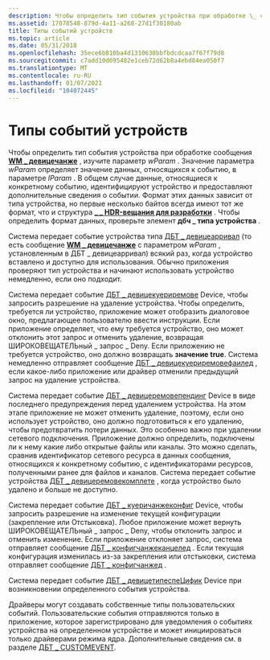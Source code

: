 ```yaml
---
description: Чтобы определить тип события устройства при обработке \_ сообщения WM девицечанже, изучите параметр wParam.
ms.assetid: 17078548-879d-4a11-a268-27d1f30180ab
title: Типы событий устройств
ms.topic: article
ms.date: 05/31/2018
ms.openlocfilehash: 35ece6b810ba4d1310638bbfbdcdcaa7f67f79d8
ms.sourcegitcommit: c7add10d695482e1ceb72d62b8a4ebd84ea050f7
ms.translationtype: MT
ms.contentlocale: ru-RU
ms.lasthandoff: 01/07/2021
ms.locfileid: "104072445"
---
```

# <a name="device-event-types"></a>Типы событий устройств

Чтобы определить тип события устройства при обработке сообщения [**WM \_ девицечанже**](wm-devicechange.md) , изучите параметр *wParam* . Значение параметра *wParam* определяет значение данных, относящихся к событию, в параметре *lParam* . В общем случае данные, относящиеся к конкретному событию, идентифицируют устройство и предоставляют дополнительные сведения о событии. Формат этих данных зависит от типа устройства, но первые несколько байтов всегда имеют тот же формат, что и структура [**\_ \_ HDR-вещания для разработки**](/windows/desktop/api/Dbt/ns-dbt-dev_broadcast_hdr) . Чтобы определить формат данных, проверьте элемент **дбч \_ типа устройства** .

Система передает событие устройства типа [ДБТ \_ девицеарривал](dbt-devicearrival.md) (то есть сообщение [**WM \_ девицечанже**](wm-devicechange.md) с параметром *wParam* , установленным в ДБТ \_ девицеарривал) всякий раз, когда устройство вставлено и доступно для использования. Обычно приложения проверяют тип устройства и начинают использовать устройство немедленно, если оно подходит.

Система передает событие [ДБТ \_ девицекуериремове](dbt-devicequeryremove.md) Device, чтобы запросить разрешение на удаление устройства. Чтобы определить, требуется ли устройство, приложение может отобразить диалоговое окно, предлагающее пользователю ввести инструкции. Если приложение определяет, что ему требуется устройство, оно может отклонить этот запрос и отменить удаление, возвращая ШИРОКОВЕЩАТЕЛЬный \_ запрос \_ Deny. Если приложению не требуется устройство, оно должно возвращать **значение true**. Система немедленно отправляет сообщение [ДБТ \_ девицекуериремовефаилед](dbt-devicequeryremovefailed.md) , если какое-либо приложение или драйвер отменили предыдущий запрос на удаление устройства.

Система передает событие [ДБТ \_ девицеремовепендинг](dbt-deviceremovepending.md) Device в виде последнего предупреждения перед удалением устройства. На этом этапе приложение не может отменить удаление, поэтому, если оно использует устройство, оно должно подготовиться к его удалению, чтобы предотвратить потери данных. Это особенно важно при удалении сетевого подключения. Приложение должно определить, подключены ли к нему какие либо открытые файлы или каналы. Это можно сделать, сравнив идентификатор сетевого ресурса в данных сообщения, относящихся к конкретному событию, с идентификаторами ресурсов, полученными ранее для файлов и каналов. Система передает событие устройства [ДБТ \_ девицеремовекомплете](dbt-deviceremovecomplete.md) , когда устройство было удалено и больше не доступно.

Система передает событие [ДБТ \_ куеричанжеконфиг](dbt-querychangeconfig.md) Device, чтобы запросить разрешение на изменение текущей конфигурации (закрепление или Отстыковка). Любое приложение может вернуть ШИРОКОВЕЩАТЕЛЬный \_ запрос \_ Deny, чтобы отклонить запрос и отменить изменение. Если приложение отклоняет запрос, система отправляет сообщение [ДБТ \_ конфигчанжеканцелед](dbt-configchangecanceled.md) . Если текущая конфигурация изменилась из-за закрепления или отстыковки, система отправляет сообщение [ДБТ \_ конфигчанжед](dbt-configchanged.md) .

Система передает событие [ДБТ \_ девицетипеспеЦифик](dbt-devicetypespecific.md) Device при возникновении определенного события устройства.

Драйверы могут создавать собственные типы пользовательских событий. Пользовательские события отправляются только в приложение, которое зарегистрировано для уведомления о событиях устройства на определенном устройстве и может инициироваться только драйверами режима ядра. Дополнительные сведения см. в разделе [ДБТ \_ CUSTOMEVENT](dbt-customevent.md).

 

 



